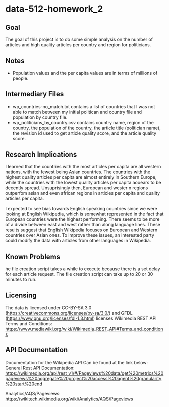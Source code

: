 # data-512-homework_2

## Goal
The goal of this project is to do some simple analysis on the number of articles and high quality articles per country and region for politicians.

## Notes
- Population values and the per capita values are in terms of millions of people.

## Intermediary Files
- wp_countries-no_match.txt contains a list of countries that I was not able to match between my initial politican and country file and population by country file. 
- wp_politicians_by_country.csv contains country name, region of the country, the population of the country, the article title (politician name), the revision id used to get article quality score, and the article quality score.

## Research Implications
I learned that the countries with the most articles per capita are all western nations, with the fewest being Asian countries. The countries with the highest quality articles per capita are almost entirely in Southern Europe, while the countries with the lowest quality articles per capita aooears to be decently spread. Unsuprisingly then, European and wester n regions outperfom asian and even african regions in articles per capita and quality articles per capita.

I expected to see bias towards English speaking countries since we were looking at English Wikipedia, which is somewhat represented in the fact that European countries were the highest performing. There seems to be more of a divide between east and west rather than along language lines. These results suggest that English Wikipedia focuses on European and Western countries over Asian ones. To improve these issues, an interested party could modify the data with articles from other languages in Wikipedia.

## Known Problems
he file creation script takes a while to execute because there is a set delay for each article request. The file creation script can take up to 20 or 30 minutes to run.

## Licensing
The data is licensed under CC-BY-SA 3.0 (https://creativecommons.org/licenses/by-sa/3.0/) and GFDL (https://www.gnu.org/licenses/fdl-1.3.html) licenses Wikimedia REST API Terms and Conditions: https://www.mediawiki.org/wiki/Wikimedia_REST_API#Terms_and_conditions

## API Documentation
Documentation for the Wikipedia API Can be found at the link below: General Rest API Documentation: https://wikimedia.org/api/rest_v1/#/Pageviews%20data/get%20metrics%20pageviews%20aggregate%20project%20access%20agent%20granularity%20start%20end

Analytics/AQS/Pageviews: https://wikitech.wikimedia.org/wiki/Analytics/AQS/Pageviews
